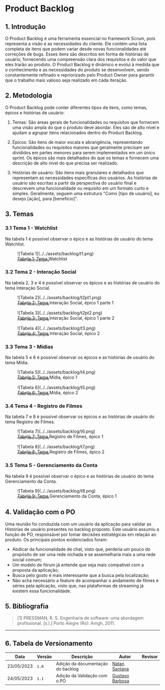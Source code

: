 # Product Backlog

## 1. Introdução

O Product Backlog é uma ferramenta essencial no framework Scrum, pois representa a visão e as necessidades do cliente. Ele contém uma lista completa de itens que podem variar desde novas funcionalidades até correções de bugs. Esses itens são descritos em forma de histórias de usuário, fornecendo uma compreensão clara dos requisitos e do valor que eles trarão ao produto. O Product Backlog é dinâmico e evolui à medida que o conhecimento e as necessidades do produto se desenvolvem, sendo constantemente refinado e repriorizado pelo Product Owner para garantir que o trabalho mais valioso seja realizado em cada iteração.

## 2. Metodologia

O Product Backlog pode conter diferentes tipos de itens, como temas, épicos e histórias de usuário:

1. Temas: São áreas gerais de funcionalidades ou requisitos que fornecem uma visão ampla do que o produto deve abordar. Eles são de alto nível e ajudam a agrupar itens relacionados dentro do Product Backlog.

2. Épicos: São itens de maior escala e abrangência, representando funcionalidades ou requisitos maiores que geralmente precisam ser divididos em partes menores para serem implementados em um único sprint. Os épicos são mais detalhados do que os temas e fornecem uma descrição de alto nível do que precisa ser realizado.

3. Histórias de usuário: São itens mais granulares e detalhados que representam as necessidades específicas dos usuários. As histórias de usuário são escritas a partir da perspectiva do usuário final e descrevem uma funcionalidade ou requisito em um formato curto e simples. Geralmente, seguem uma estrutura "Como [tipo de usuário], eu desejo [ação], para [benefício]".

## 3. Temas

### 3.1 Tema 1 - Watchlist

Na tabela 1 é possível observar o épico e as histórias de usuário do tema Watchlist.

<figure markdown>
  ![Tabela 1](../../assets/backlog/t1.png)
  <figcaption>Tabela 1: Tema Watchlist</figcaption>
  <p style="margin-top: -10px; font-size: 10px">Fonte: Autoria própria</p>
</figure>

### 3.2 Tema 2 - Interação Social

Na tabela 2, 3 e 4 é possível observar os épicos e as histórias de usuário do tema Interação Social.

<figure markdown>
  ![Tabela 2](../../assets/backlog/t2pt1.png)
  <figcaption>Tabela 2: Tema Interação Social, épico 1 parte 1</figcaption>
  <p style="margin-top: -10px; font-size: 10px">Fonte: Autoria própria</p>
</figure>

<figure markdown>
  ![Tabela 3](../../assets/backlog/t2pt2.png)
  <figcaption>Tabela 3: Tema Interação Social, épico 1 parte 2</figcaption>
  <p style="margin-top: -10px; font-size: 10px">Fonte: Autoria própria</p>
</figure>

<figure markdown>
  ![Tabela 4](../../assets/backlog/t3.png)
  <figcaption>Tabela 4: Tema Interação Social, épico 2</figcaption>
  <p style="margin-top: -10px; font-size: 10px">Fonte: Autoria própria</p>
</figure>

### 3.3 Tema 3 - Mídias

Na tabela 5 e 6 é possível observar os épicos e as histórias de usuário do tema Mídia.

<figure markdown>
  ![Tabela 5](../../assets/backlog/t4.png)
  <figcaption>Tabela 5: Tema Mídia, épico 1</figcaption>
  <p style="margin-top: -10px; font-size: 10px">Fonte: Autoria própria</p>
</figure>

<figure markdown>
  ![Tabela 6](../../assets/backlog/t5.png)
  <figcaption>Tabela 6: Tema Mídia, épico 2</figcaption>
  <p style="margin-top: -10px; font-size: 10px">Fonte: Autoria própria</p>
</figure>

### 3.4 Tema 4 - Registro de Filmes

Na tabela 7 e 8 é possível observar os épicos e as histórias de usuário do tema Registro de Filmes.

<figure markdown>
  ![Tabela 7](../../assets/backlog/t6.png)
  <figcaption>Tabela 7: Tema Registro de Filmes, épico 1</figcaption>
  <p style="margin-top: -10px; font-size: 10px">Fonte: Autoria própria</p>
</figure>

<figure markdown>
  ![Tabela 8](../../assets/backlog/t7.png)
  <figcaption>Tabela 8: Tema Registro de Filmes, épico 2</figcaption>
  <p style="margin-top: -10px; font-size: 10px">Fonte: Autoria própria</p>
</figure>

### 3.5 Tema 5 - Gerenciamento da Conta

Na tabela 9 é possível observar o épico e as histórias de usuário do tema Gerenciamento da Conta.

<figure markdown>
  ![Tabela 9](../../assets/backlog/t8.png)
  <figcaption>Tabela 9: Tema Gerenciamento da Conta, épico 1</figcaption>
  <p style="margin-top: -10px; font-size: 10px">Fonte: Autoria própria</p>
</figure>

## 4. Validação com o PO

Uma reunião foi conduzida com um usuário da aplicação para validar as Histórias de usuário presentes no backlog proposto. Este usuário assumiu a função de PO, responsável por tomar decisões estratégicas em relação ao produto. Os principais pontos evidenciados foram:

- Abdicar da funcionalidade de chat, visto que, perderia um pouco do propósito de ser uma rede nichada e se assemelharia mais a uma rede social comum;
- Um modelo de fórum já entende que seja mais compatível com a proposta da aplicação;
- Busca pelo gosto é mais interessante que a busca pela localização;
- Não acha necessário a feature de acompanhar o andamento de filmes e séries pela aplicação, visto que, nas plataformas de streaming já existem essa funcionalidade.

## 5. Bibliografia

> [1] PRESSMAN, R. S. Engenharia de software: uma abordagem profissional. [s.l.] Porto Alegre (Rs): Amgh, 2011.

---

## 6. Tabela de Versionamento

| Data       | Versão | Descrição                         | Autor                                          | Revisor |
| ---------- | ------ | --------------------------------- | ---------------------------------------------- | ------- |
| 23/05/2023 | `1.0`  | Adição da documentação do backlog | [Natan Santana](https://github.com/Neitan2001) |         |
| 24/05/2023 | `1.1`  | Adição da Validação com o PO      | [Gustavo Barbosa](https://github.com/brbsg)    |         |
